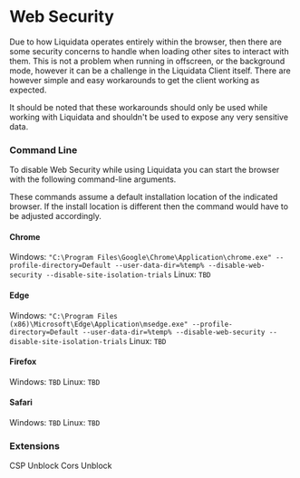 # Web Security
Due to how Liquidata operates entirely within the browser, then there are some security concerns to handle when loading other sites to interact with them. This is not a problem when running in offscreen, or the background mode, however it can be a challenge in the Liquidata Client itself. There are however simple and easy workarounds to get the client working as expected.

It should be noted that these workarounds should only be used while working with Liquidata and shouldn't be used to expose any very sensitive data.

### Command Line
To disable Web Security while using Liquidata you can start the browser with the following command-line arguments.

These commands assume a default installation location of the indicated browser. If the install location is different then the command would have to be adjusted accordingly.

#### Chrome
Windows: `"C:\Program Files\Google\Chrome\Application\chrome.exe" --profile-directory=Default --user-data-dir=%temp% --disable-web-security --disable-site-isolation-trials`
Linux: `TBD`

#### Edge
Windows: `"C:\Program Files (x86)\Microsoft\Edge\Application\msedge.exe" --profile-directory=Default --user-data-dir=%temp% --disable-web-security --disable-site-isolation-trials`
Linux: `TBD`

#### Firefox
Windows: `TBD`
Linux: `TBD`

#### Safari
Windows: `TBD`
Linux: `TBD`

### Extensions
CSP Unblock
Cors Unblock

